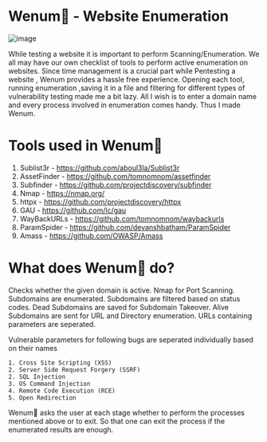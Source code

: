 # Wenum🐍 - Website Enumeration 
![image](https://user-images.githubusercontent.com/70428555/127841968-6f21cbbb-fae8-4adf-a6de-eaa6e48181f5.png)


While testing a website it is important to perform Scanning/Enumeration. We all may have our own checklist of tools to perform active enumeration on websites. Since time management is a crucial part while Pentesting a website , Wenum provides a hassle free experience. Opening each tool, running enumeration ,saving it in a file and filtering for different types of vulnerability testing made me a bit lazy. All I wish is to enter a domain name and every process involved in enumeration comes handy. Thus I made Wenum.

# Tools used in Wenum🐍

1. Sublist3r - https://github.com/aboul3la/Sublist3r
3. AssetFinder - https://github.com/tomnomnom/assetfinder
4. Subfinder - https://github.com/projectdiscovery/subfinder
5. Nmap - https://nmap.org/
6. httpx - https://github.com/projectdiscovery/httpx
7. GAU - https://github.com/lc/gau
8. WayBackURLs - https://github.com/tomnomnom/waybackurls
9. ParamSpider - https://github.com/devanshbatham/ParamSpider
10. Amass - https://github.com/OWASP/Amass

# What does Wenum🐍 do?

Checks whether the given domain is active.
Nmap for Port Scanning.
Subdomains are enumerated.
Subdomains are filtered based on status codes.
Dead Subdomains are saved for Subdomain Takeover.
Alive Subdomains are sent for URL and Directory enumeration.
URLs containing parameters are seperated.


Vulnerable parameters for following bugs are seperated individually based on their names

    1. Cross Site Scripting (XSS)
    2. Server Side Request Forgery (SSRF)
    2. SQL Injection 
    3. OS Command Injection
    4. Remote Code Execution (RCE)
    5. Open Redirection
    

Wenum🐍 asks the user at each stage whether to perform the processes mentioned above or to exit.
So that one can exit the process if the enumerated results are enough.


